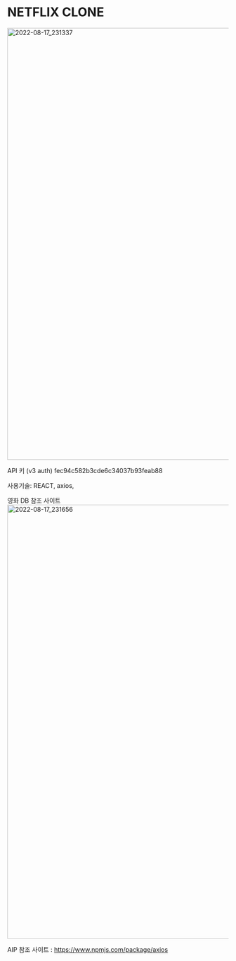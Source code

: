 <h1> NETFLIX CLONE </h1>
<img width="983" alt="2022-08-17_231337" src="https://user-images.githubusercontent.com/80756638/185156948-3ed7fd19-3ac8-4e21-899a-60ecba7b5a64.png">


API 키 (v3 auth)
 fec94c582b3cde6c34037b93feab88
 
 사용기술: REACT, axios, 
 
 영화 DB 참조 사이트 
 <img width="988" alt="2022-08-17_231656" src="https://user-images.githubusercontent.com/80756638/185157681-8bbbf72e-a549-4dfa-9eba-899187689751.png">

AIP 참조 사이트 : https://www.npmjs.com/package/axios

